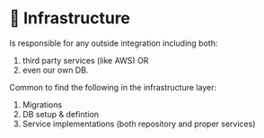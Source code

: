 # 🏢 Infrastructure
Is responsible for any outside integration including both:
1) third party services (like AWS) OR
2) even our own DB.

Common to find the following in the infrastructure layer:
1) Migrations
2) DB setup & defintion
3) Service implementations (both repository and proper services)